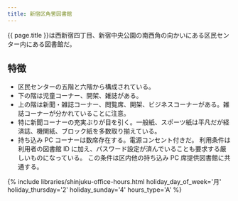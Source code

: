 ```yaml
---
title: 新宿区角筈図書館
---
```


{{ page.title }}は西新宿四丁目、新宿中央公園の南西角の向かいにある区民センター内にある図書館だ。

## 特徴

* 区民センターの五階と六階から構成されている。
* 下の階は児童コーナー、開架、雑誌がある。
* 上の階は新聞・雑誌コーナー、閲覧席、開架、ビジネスコーナーがある。雑誌コーナーが分かれていることに注意。
* 特に新聞コーナーの充実ぶりが目を引く。一般紙、スポーツ紙は平凡だが経済誌、機関紙、ブロック紙を多数取り揃えている。
* 持ち込み PC コーナーは数席存在する。電源コンセント付きだ。
  利用条件は利用者の図書館 ID に加え、パスワード設定が済んでいることも要求する厳しいものになっている。
  この条件は区内他の持ち込み PC 席提供図書館に共通する。

{% include libraries/shinjuku-office-hours.html
    holiday_day_of_week='月'
    holiday_thursday='2'
    holiday_sunday='4'
    hours_type='A' %}
